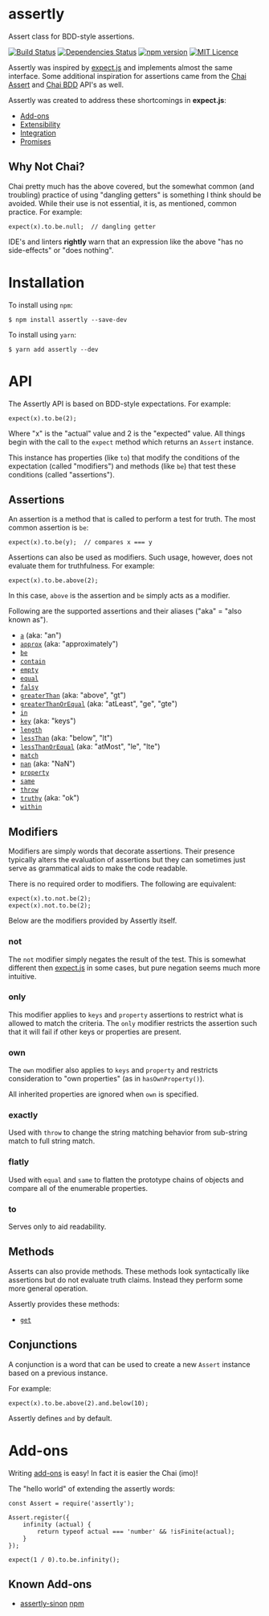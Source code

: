 # assertly
Assert class for BDD-style assertions.

[![Build Status](https://travis-ci.org/dongryphon/assertly.svg?branch=master)](https://travis-ci.org/dongryphon/assertly)
[![Dependencies Status](https://david-dm.org/dongryphon/assertly/status.svg)](https://david-dm.org/dongryphon/assertly)
[![npm version](https://badge.fury.io/js/assertly.svg)](https://badge.fury.io/js/assertly)
[![MIT Licence](https://badges.frapsoft.com/os/mit/mit.svg?v=103)](https://opensource.org/licenses/mit-license.php)

Assertly was inspired by [expect.js](https://github.com/Automattic/expect.js) and implements
almost the same interface. Some additional inspiration for assertions came from the
[Chai Assert](http://chaijs.com/api/assert/) and [Chai BDD](http://chaijs.com/api/bdd/)
API's as well.

Assertly was created to address these shortcomings in **expect.js**:

 - [Add-ons](docs/Add-ons.md)
 - [Extensibility](docs/Extensibility.md)
 - [Integration](docs/Integration.md)
 - [Promises](docs/Promises.md)

## Why Not Chai?

Chai pretty much has the above covered, but the somewhat common (and troubling)
practice of using "dangling getters" is something I think should be avoided. While
their use is not essential, it is, as mentioned, common practice. For example:

    expect(x).to.be.null;  // dangling getter

IDE's and linters **rightly** warn that an expression like the above "has no side-effects"
or "does nothing".

# Installation

To install using `npm`:

    $ npm install assertly --save-dev

To install using `yarn`:

    $ yarn add assertly --dev

# API

The Assertly API is based on BDD-style expectations. For example:

    expect(x).to.be(2);

Where "x" is the "actual" value and 2 is the "expected" value. All things begin with
the call to the `expect` method which returns an `Assert` instance.

This instance has properties (like `to`) that modify the conditions of the expectation
(called "modifiers") and methods (like `be`) that test these conditions (called
"assertions").

## Assertions

An assertion is a method that is called to perform a test for truth. The most common
assertion is `be`:

    expect(x).to.be(y);  // compares x === y

Assertions can also be used as modifiers. Such usage, however, does not evaluate
them for truthfulness. For example:

    expect(x).to.be.above(2);

In this case, `above` is the assertion and `be` simply acts as a modifier.

Following are the supported assertions and their aliases ("aka" = "also known as").

 - [`a`](docs/words/a.md) (aka: "an")
 - [`approx`](docs/words/approx.md) (aka: "approximately")
 - [`be`](docs/words/be.md)
 - [`contain`](docs/words/contain.md)
 - [`empty`](docs/words/empty.md)
 - [`equal`](docs/words/equal.md)
 - [`falsy`](docs/words/falsy.md)
 - [`greaterThan`](docs/words/greaterThan.md) (aka: "above", "gt")
 - [`greaterThanOrEqual`](docs/words/greaterThanOrEqual.md) (aka: "atLeast", "ge", "gte")
 - [`in`](docs/words/in.md)
 - [`key`](docs/words/key.md) (aka: "keys")
 - [`length`](docs/words/length.md)
 - [`lessThan`](docs/words/lessThan.md) (aka: "below", "lt")
 - [`lessThanOrEqual`](docs/words/lessThanOrEqual.md) (aka: "atMost", "le", "lte")
 - [`match`](docs/words/match.md)
 - [`nan`](docs/words/nan.md) (aka: "NaN")
 - [`property`](docs/words/property.md)
 - [`same`](docs/words/same.md)
 - [`throw`](docs/words/throw.md)
 - [`truthy`](docs/words/truthy.md) (aka: "ok")
 - [`within`](docs/words/within.md)

## Modifiers

Modifiers are simply words that decorate assertions. Their presence typically alters
the evaluation of assertions but they can sometimes just serve as grammatical aids to
make the code readable.

There is no required order to modifiers. The following are equivalent:

    expect(x).to.not.be(2);
    expect(x).not.to.be(2);

Below are the modifiers provided by Assertly itself.

### not

The `not` modifier simply negates the result of the test. This is somewhat different
then [expect.js](https://github.com/Automattic/expect.js) in some cases, but pure
negation seems much more intuitive.

### only

This modifier applies to `keys` and `property` assertions to restrict what is allowed
to match the criteria. The `only` modifier restricts the assertion such that it will
fail if other keys or properties are present.

### own

The `own` modifier also applies to `keys` and `property` and restricts consideration
to "own properties" (as in `hasOwnProperty()`).

All inherited properties are ignored when `own` is specified.

### exactly

Used with `throw` to change the string matching behavior from sub-string match to
full string match.

### flatly

Used with `equal` and `same` to flatten the prototype chains of objects and compare
all of the enumerable properties.

### to

Serves only to aid readability.

## Methods

Asserts can also provide methods. These methods look syntactically like assertions
but do not evaluate truth claims. Instead they perform some more general operation.

Assertly provides these methods:

 - [`get`](docs/words/get.md)

## Conjunctions

A conjunction is a word that can be used to create a new `Assert` instance based on
a previous instance.

For example:

    expect(x).to.be.above(2).and.below(10);

Assertly defines `and` by default.

# Add-ons

Writing [add-ons](docs/Add-ons.md) is easy! In fact it is easier the Chai (imo)!

The "hello world" of extending the assertly words:

    const Assert = require('assertly');

    Assert.register({
        infinity (actual) {
            return typeof actual === 'number' && !isFinite(actual);
        }
    });

    expect(1 / 0).to.be.infinity();

## Known Add-ons

 - [assertly-sinon](https://github.com/dongryphon/assertly-sinon) [npm](https://www.npmjs.com/package/assertly-sinon)
